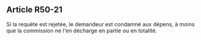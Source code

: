 Article R50-21
----
Si la requête est rejetée, le demandeur est condamné aux dépens, à moins que la
commission ne l'en décharge en partie ou en totalité.
